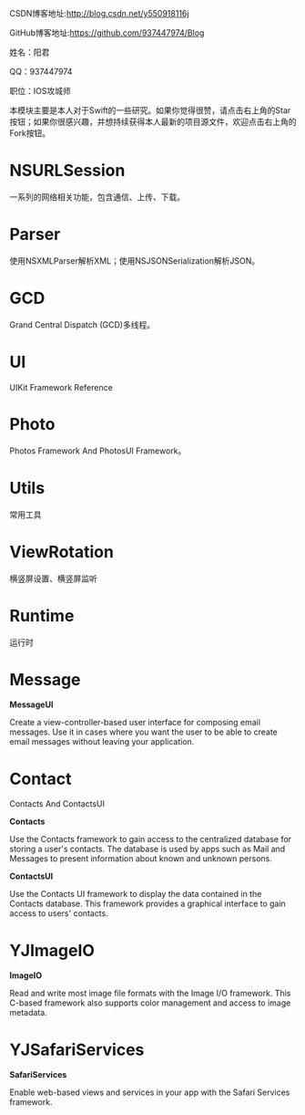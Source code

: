 CSDN博客地址:http://blog.csdn.net/y550918116j

GitHub博客地址:https://github.com/937447974/Blog

姓名：阳君

QQ：937447974

职位：IOS攻城师

本模块主要是本人对于Swift的一些研究。如果你觉得很赞，请点击右上角的Star按钮；如果你很感兴趣，并想持续获得本人最新的项目源文件，欢迎点击右上角的Fork按钮。

# NSURLSession

一系列的网络相关功能，包含通信、上传、下载。

# Parser

使用NSXMLParser解析XML；使用NSJSONSerialization解析JSON。

# GCD

Grand Central Dispatch (GCD)多线程。

# UI

UIKit Framework Reference

# Photo

Photos Framework And PhotosUI Framework。

# Utils

常用工具

# ViewRotation

横竖屏设置、横竖屏监听

# Runtime

运行时

# Message

**MessageUI**

Create a view-controller-based user interface for composing email messages. Use it in cases where you want the user to be able to create email messages without leaving your application.

# Contact

Contacts And ContactsUI

**Contacts**

Use the Contacts framework to gain access to the centralized database for storing a user's contacts. The database is used by apps such as Mail and Messages to present information about known and unknown persons.

**ContactsUI**

Use the Contacts UI framework to display the data contained in the Contacts database. This framework provides a graphical interface to gain access to users' contacts.


# YJImageIO

**ImageIO**

Read and write most image file formats with the Image I/O framework. This C-based framework also supports color management and access to image metadata.

# YJSafariServices

**SafariServices**

Enable web-based views and services in your app with the Safari Services framework.